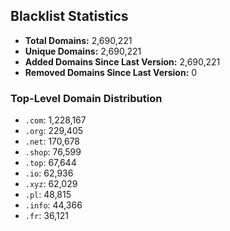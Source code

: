 ## Blacklist Statistics

- **Total Domains:** 2,690,221
- **Unique Domains:** 2,690,221
- **Added Domains Since Last Version:** 2,690,221
- **Removed Domains Since Last Version:** 0

### Top-Level Domain Distribution

-  `.com`: 1,228,167
-  `.org`: 229,405
-  `.net`: 170,678
-  `.shop`: 76,599
-  `.top`: 67,644
-  `.io`: 62,936
-  `.xyz`: 62,029
-  `.pl`: 48,815
-  `.info`: 44,366
-  `.fr`: 36,121
